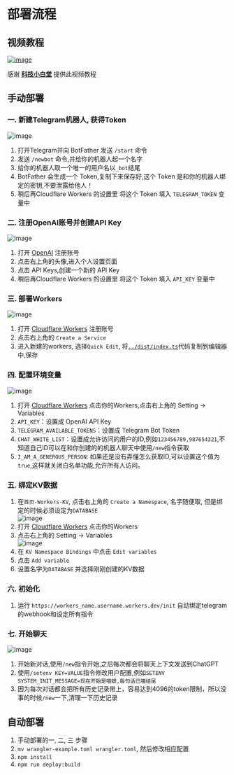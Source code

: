 # 部署流程

## 视频教程

<a href="https://youtu.be/BvxrZ3WMrLE"><img style="max-width: 600px;" alt="image" src="https://user-images.githubusercontent.com/9513891/223895059-1ffa48c7-8801-4d7b-b9d3-15c857d03225.png"></a>

感谢 [**科技小白堂**](https://www.youtube.com/@lipeng0820) 提供此视频教程
 



## 手动部署

### 一. 新建Telegram机器人, 获得Token
<img style="max-width: 600px;" alt="image" src="https://user-images.githubusercontent.com/9513891/222916992-b393178e-2c41-4a65-a962-96f776f652bd.png">

1. 打开Telegram并向 BotFather 发送 `/start` 命令
2. 发送 `/newbot` 命令,并给你的机器人起一个名字 
3. 给你的机器人取一个唯一的用户名以`_bot`结尾
4. BotFather 会生成一个 Token,复制下来保存好,这个 Token 是和你的机器人绑定的密钥,不要泄露给他人！
5. 稍后再Cloudflare Workers 的设置里 将这个 Token 填入 `TELEGRAM_TOKEN` 变量中


### 二. 注册OpenAI账号并创建API Key
<img style="max-width: 600px;" alt="image" src="https://user-images.githubusercontent.com/9513891/222917026-dd9bebcb-f4d4-4f8a-a836-5e89d220bbb9.png">

1. 打开 [OpenAI](https://platform.openai.com) 注册账号
2. 点击右上角的头像,进入个人设置页面
3. 点击 API Keys,创建一个新的 API Key
4. 稍后再Cloudflare Workers 的设置里 将这个 Token 填入 `API_KEY` 变量中

### 三. 部署Workers
<img style="max-width: 600px;" alt="image" src="https://user-images.githubusercontent.com/9513891/222917036-fe70d0e9-3ddf-4c4a-9651-990bb84e4e92.png">

1. 打开 [Cloudflare Workers](https://dash.cloudflare.com/?to=/:account/workers) 注册账号
2. 点击右上角的 `Create a Service`
3. 进入新建的workers, 选择`Quick Edit`, 将[`../dist/index.ts`](../../dist/index.js)代码复制到编辑器中,保存


### 四. 配置环境变量
<img style="max-width: 600px;" alt="image" src="https://user-images.githubusercontent.com/9513891/222916940-cc4ce79c-f531-4d73-a215-943cb394787a.png">

1. 打开 [Cloudflare Workers](https://dash.cloudflare.com/?to=/:account/workers) 点击你的Workers,点击右上角的 Setting -> Variables
2. `API_KEY`：设置成 OpenAI API Key
3. `TELEGRAM_AVAILABLE_TOKENS`：设置成 Telegram Bot Token
4. `CHAT_WHITE_LIST`：设置成允许访问的用户的ID,例如`123456789,987654321`,不知道自己ID可以在和你创建的的机器人聊天中使用`/new`指令获取
5. `I_AM_A_GENEROUS_PERSON`: 如果还是没有弄懂怎么获取ID,可以设置这个值为`true`,这样就关闭白名单功能,允许所有人访问。


### 五. 绑定KV数据
1. 在`首页-Workers-KV`, 点击右上角的 `Create a Namespace`, 名字随便取, 但是绑定的时候必须设定为`DATABASE`<br><img style="max-width: 600px;" alt="image" src="https://user-images.githubusercontent.com/9513891/222916810-f31c4900-297b-4a33-8430-7c638e6f9358.png">
2. 打开 [Cloudflare Workers](https://dash.cloudflare.com/?to=/:account/workers) 点击你的Workers
3. 点击右上角的 Setting -> Variables <br><img style="max-width: 600px;" alt="image" src="https://user-images.githubusercontent.com/9513891/222916832-697a7bb6-70e2-421d-b88e-899bd24007de.png">
4. 在 `KV Namespace Bindings` 中点击 `Edit variables`
5. 点击 `Add variable`
6. 设置名字为`DATABASE` 并选择刚刚创建的KV数据

### 六. 初始化
1. 运行 `https://workers_name.username.workers.dev/init` 自动绑定telegram的webhook和设定所有指令


### 七. 开始聊天
<img style="max-width: 600px;" alt="image" src="https://user-images.githubusercontent.com/9513891/222917106-2bbc09ea-f018-489e-a7b9-317461348341.png">

1. 开始新对话,使用`/new`指令开始,之后每次都会将聊天上下文发送到ChatGPT
2. 使用`/setenv KEY=VALUE`指令修改用户配置,例如`SETENV SYSTEM_INIT_MESSAGE=现在开始是喵娘,每句话已喵结尾`
3. 因为每次对话都会把所有历史记录带上，容易达到4096的token限制，所以没事的时候`/new`一下,清理一下历史记录



## 自动部署
1. 手动部署的一, 二, 三 步骤
2. `mv wrangler-example.toml wrangler.toml`, 然后修改相应配置
3. `npm install`
4. `npm run deploy:build`
